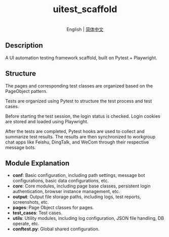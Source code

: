<h1 align="center">uitest_scaffold</h1>

<p align="center">
  <br>English | <a href="README.md">简体中文</a>
</p>


## Description
A UI automation testing framework scaffold, built on Pytest + Playwright.

## Structure
The pages and corresponding test classes are organized based on the PageObject pattern.

Tests are organized using Pytest to structure the test process and test cases.

Before starting the test session, the login status is checked. Login cookies are stored and loaded using Playwright.

After the tests are completed, Pytest hooks are used to collect and summarize test results. The results are then synchronized to workgroup chat apps like Feishu, DingTalk, and WeCom through their respective message bots.

## Module Explanation
- **conf**: Basic configuration, including path settings, message bot configurations, basic data configurations, etc.
- **core**: Core modules, including page base classes, persistent login authentication, browser instance management, etc.
- **output**: Output file storage paths, including logs, test reports, screenshots, etc.
- **pages**: Page Object classes for pages.
- **test_cases**: Test cases.
- **utils**: Utility modules, including log configuration, JSON file handling, DB operate, etc.
- **conftest.py**: Global shared configuration.